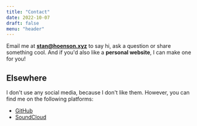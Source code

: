 ```yaml
---
title: "Contact"
date: 2022-10-07
draft: false
menu: "header"
---
```


Email me at **stan@hoenson.xyz** to say hi, ask a question or share something cool.
And if you'd also like a **personal website**, I can make one for you!

## Elsewhere

I don't use any social media, because I don't like them.
However, you can find me on the following platforms:

- [GitHub](https://github.com/stanhoenson)
- [SoundCloud](https://soundcloud.com/colorglitch)
